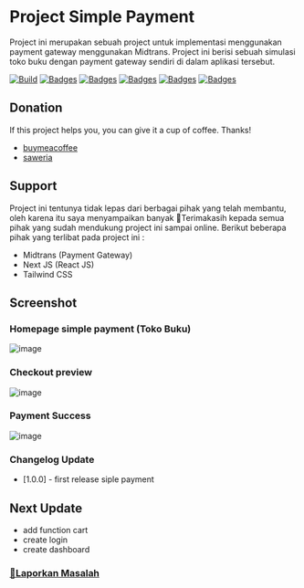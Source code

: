 # Project Simple Payment

Project ini merupakan sebuah project untuk implementasi menggunakan payment
gateway menggunakan Midtrans. Project ini berisi sebuah simulasi toko buku
dengan payment gateway sendiri di dalam aplikasi tersebut.

[![Build](https://img.shields.io/github/followers/fajriyan)](https://github.com/login?return_to=https%3A%2F%2Fgithub.com%2Ffajriyan)
[![Badges](https://img.shields.io/github/stars/fajriyan/simple-payment)]()
[![Badges](https://img.shields.io/github/languages/code-size/fajriyan/simple-payment)]()
[![Badges](https://img.shields.io/bower/l/react)]()
[![Badges](https://img.shields.io/github/directory-file-count/fajriyan/simple-payment)]()
[![Badges](https://img.shields.io/github/package-json/v/fajriyan/simple-payment?label=package%20json)]()

## Donation

If this project helps you, you can give it a cup of coffee. Thanks!

- [buymeacoffee](https://www.buymeacoffee.com/fajriyan)
- [saweria](https://saweria.co/fajriyan)

<!--!
## How to run it

Untuk menjalankan project ini kalian bisa melakukan dengan 2 cara, sebagai berikut :

### `Access Here (Online)`

Kalian bisa melakukan pengaksesan website secara online [disini](https://fajriyan.pages.dev/).


### `Download Project (Run Offline)`

Cara kedua bisa digunakan apabila ingin melakukan run dengan `offline` dengan langsung melakukan download project [disini](https://github.com/fajriyan/portfolio.git).
-->

## Support

Project ini tentunya tidak lepas dari berbagai pihak yang telah membantu, oleh
karena itu saya menyampaikan banyak 🙏Terimakasih kepada semua pihak yang sudah
mendukung project ini sampai online. Berikut beberapa pihak yang terlibat pada
project ini :

- Midtrans (Payment Gateway)
- Next JS (React JS)
- Tailwind CSS

 ## Screenshot

### Homepage simple payment (Toko Buku)
![image](https://github.com/fajriyan/simple-payment/assets/56616688/6b371606-6b07-45f0-b939-65f84f5e268f)


### Checkout preview
![image](https://github.com/fajriyan/simple-payment/assets/56616688/08528ba8-5aa5-49f3-83f7-cfe2f4519fe1)

### Payment Success
![image](https://github.com/fajriyan/simple-payment/assets/56616688/f26facd3-5acd-4513-97e9-2bf2bb4e0fb1)



### Changelog Update

- [1.0.0] - first release siple payment

## Next Update
- add function cart
- create login
- create dashboard

### <a href="https://github.com/fajriyan/info-gempa/issues/new">📢Laporkan Masalah</a>
